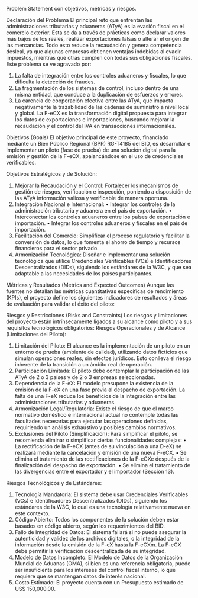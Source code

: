 Problem Statement con objetivos, métricas y riesgos.

Declaración del Problema
El principal reto que enfrentan las administraciones tributarias y aduaneras (ATyA) es la evasión fiscal en el comercio exterior. Esta se da a través de prácticas como declarar valores más bajos de los reales, realizar exportaciones falsas o alterar el origen de las mercancías. Todo esto reduce la recaudación y genera competencia desleal, ya que algunas empresas obtienen ventajas indebidas al evadir impuestos, mientras que otras cumplen con todas sus obligaciones fiscales.
Este problema se ve agravado por:
1. La falta de integración entre los controles aduaneros y fiscales, lo que dificulta la detección de fraudes.
2. La fragmentación de los sistemas de control, incluso dentro de una misma entidad, que conduce a la duplicación de esfuerzos y errores.
3. La carencia de cooperación efectiva entre las ATyA, que impacta negativamente la trazabilidad de las cadenas de suministro a nivel local y global.
La F-eCX es la transformación digital propuesta para integrar los datos de exportaciones e importaciones, buscando mejorar la recaudación y el control del IVA en transacciones internacionales.

Objetivos (Goals)
El objetivo principal de este proyecto, financiado mediante un Bien Público Regional (BPR) RG-T4185 del BID, es desarrollar e implementar un piloto (fase de prueba) de una solución digital para la emisión y gestión de la F-eCX, apalancándose en el uso de credenciales verificables.

Objetivos Estratégicos y de Solución:
1. Mejorar la Recaudación y el Control: Fortalecer los mecanismos de gestión de riesgos, verificación e inspección, poniendo a disposición de las ATyA información valiosa y verificable de manera oportuna.
2. Integración Nacional e Internacional:
•	Integrar los controles de la administración tributaria y aduanera en el país de exportación.
•	Interconectar los controles aduaneros entre los países de exportación e importación.
•	Integrar los controles aduaneros y fiscales en el país de importación.
3. Facilitación del Comercio: Simplificar el proceso regulatorio y facilitar la conversión de datos, lo que fomenta el ahorro de tiempo y recursos financieros para el sector privado.
4. Armonización Tecnológica: Diseñar e implementar una solución tecnológica que utilice Credenciales Verificables (VCs) e Identificadores Descentralizados (DIDs), siguiendo los estándares de la W3C, y que sea adaptable a las necesidades de los países participantes.

Métricas y Resultados (Metrics and Expected Outcomes)
Aunque las fuentes no detallan las métricas cuantitativas específicas de rendimiento (KPIs), el proyecto define los siguientes indicadores de resultados y áreas de evaluación para validar el éxito del piloto:


Riesgos y Restricciones (Risks and Constraints)
Los riesgos y limitaciones del proyecto están intrínsecamente ligados a su alcance como piloto y a sus requisitos tecnológicos obligatorios:
Riesgos Operacionales y de Alcance (Limitaciones del Piloto):
1. Limitación del Piloto: El alcance es la implementación de un piloto en un entorno de prueba (ambiente de calidad), utilizando datos ficticios que simulan operaciones reales, sin efectos jurídicos. Esto conlleva el riesgo inherente de la transición a un ámbito real de operación.
2. Participación Limitada: El piloto debe contemplar la participación de las ATyA de 2 o 3 países y de 2 o 3 empresas seleccionadas.
3. Dependencia de la F-eX: El modelo presupone la existencia de la emisión de la F-eX en una fase previa al despacho de exportación. La falta de una F-eX reduce los beneficios de la integración entre las administraciones tributarias y aduaneras.
4. Armonización Legal/Regulatoria: Existe el riesgo de que el marco normativo doméstico e internacional actual no contemple todas las facultades necesarias para ejecutar las operaciones definidas, requiriendo un análisis exhaustivo y posibles cambios normativos.
5. Exclusiones del Piloto (Simplificación): Para simplificar el piloto, se recomienda eliminar o simplificar ciertas funcionalidades complejas:
•	 La rectificación de la F-eCX (antes de su vinculación a una D-eX) se realizará mediante la cancelación y emisión de una nueva F-eCX.
•	Se elimina el tratamiento de las rectificaciones de la F-eCXe después de la finalización del despacho de exportación.
•	Se elimina el tratamiento de las divergencias entre el exportador y el importador (Sección 13).

Riesgos Tecnológicos y de Estándares:
1. Tecnología Mandatoria: El sistema debe usar Credenciales Verificables (VCs) e Identificadores Descentralizados (DIDs), siguiendo los estándares de la W3C, lo cual es una tecnología relativamente nueva en este contexto.
2. Código Abierto: Todos los componentes de la solución deben estar basados en código abierto, según los requerimientos del BID.
3. Fallo de Integridad de Datos: El sistema fallará si no puede asegurar la autenticidad y validez de los archivos digitales, o la integridad de la información desde la emisión de la F-eX hasta la F-eCXm. La F-eCX debe permitir la verificación descentralizada de su integridad.
4. Modelo de Datos Incompleto: El Modelo de Datos de la Organización Mundial de Aduanas (OMA), si bien es una referencia obligatoria, puede ser insuficiente para los intereses del control fiscal interno, lo que requiere que se mantengan datos de interés nacional.
5. Costo Estimado: El proyecto cuenta con un Presupuesto estimado de US$ 150,000.00.

